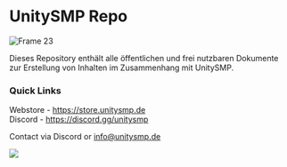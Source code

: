 # UnitySMP Repo

![Frame 23](https://github.com/user-attachments/assets/7fd4b610-6ef5-4023-ad9d-5b33774c76f0)

Dieses Repository enthält alle öffentlichen und frei nutzbaren Dokumente zur Erstellung von Inhalten im Zusammenhang mit UnitySMP.

### Quick Links
Webstore - https://store.unitysmp.de
<br>
Discord - https://discord.gg/unitysmp

Contact via Discord or info@unitysmp.de

<a href="https://unitysmp.gitbook.io/docs">
    <img
        src="https://img.shields.io/static/v1?message=Documented%20on%20GitBook&logo=gitbook&logoColor=ffffff&label=%20&labelColor=5c5c5c&color=3F89A1"
    />
</a>
